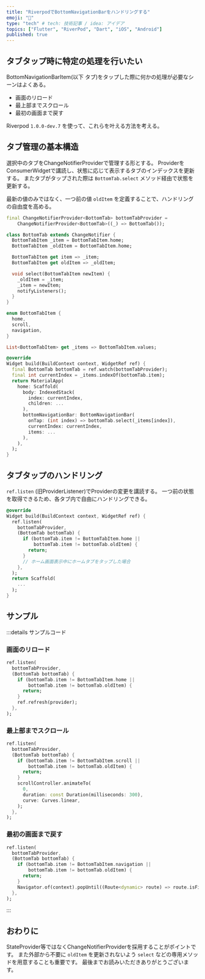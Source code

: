 ```yaml
---
title: "RiverpodでBottomNavigationBarをハンドリングする"
emoji: "🤹"
type: "tech" # tech: 技術記事 / idea: アイデア
topics: ["Flutter", "RiverPod", "Dart", "iOS", "Android"]
published: true
---
```


## タブタップ時に特定の処理を行いたい

BottomNavigationBarItem(以下 タブ)をタップした際に何かの処理が必要なシーンはよくある。

- 画面のリロード
- 最上部までスクロール
- 最初の画面まで戻す

Riverpod `1.0.0-dev.7` を使って、これらを叶える方法を考える。

## タブ管理の基本構造

選択中のタブをChangeNotifierProviderで管理する形とする。
ProviderをConsumerWidgetで講読し、状態に応じて表示するタブのインデックスを更新する。
またタブがタップされた際は `BottomTab.select` メソッド経由で状態を更新する。

最新の値のみではなく、一つ前の値 `oldItem` を定義することで、ハンドリングの自由度を高める。

```dart:bottom_tab.dart
final ChangeNotifierProvider<BottomTab> bottomTabProvider =
    ChangeNotifierProvider<BottomTab>((_) => BottomTab());

class BottomTab extends ChangeNotifier {
  BottomTabItem _item = BottomTabItem.home;
  BottomTabItem _oldItem = BottomTabItem.home;

  BottomTabItem get item => _item;
  BottomTabItem get oldItem => _oldItem;

  void select(BottomTabItem newItem) {
    _oldItem = _item;
    _item = newItem;
    notifyListeners();
  }
}

enum BottomTabItem {
  home,
  scroll,
  navigation,
}
```

```dart:app.dart
List<BottomTabItem> get _items => BottomTabItem.values;

@override
Widget build(BuildContext context, WidgetRef ref) {
  final BottomTab bottomTab = ref.watch(bottomTabProvider);
  final int currentIndex = _items.indexOf(bottomTab.item);
  return MaterialApp(
    home: Scaffold(
      body: IndexedStack(
        index: currentIndex,
        children: ...
      ),
      bottomNavigationBar: BottomNavigationBar(
        onTap: (int index) => bottomTab.select(_items[index]),
        currentIndex: currentIndex,
        items: ...
      ),
    ),
  );
}
```

## タブタップのハンドリング

`ref.listen` (旧ProviderListener)でProviderの変更を講読する。
一つ前の状態を取得できるため、各タブ内で自由にハンドリングできる。

```dart:home_page.dart
@override
Widget build(BuildContext context, WidgetRef ref) {
  ref.listen(
    bottomTabProvider,
    (BottomTab bottomTab) {
      if (bottomTab.item != BottomTabItem.home ||
          bottomTab.item != bottomTab.oldItem) {
        return;
      }
      // ホーム画面表示中にホームタブをタップした場合
    },
  );
  return Scaffold(
    ...
  );
}
```

## サンプル

:::details サンプルコード

### 画面のリロード

```dart:home_page.dart
ref.listen(
  bottomTabProvider,
  (BottomTab bottomTab) {
    if (bottomTab.item != BottomTabItem.home ||
        bottomTab.item != bottomTab.oldItem) {
      return;
    }
    ref.refresh(provider);
  },
);
```

### 最上部までスクロール

```dart:scroll_page.dart
ref.listen(
  bottomTabProvider,
  (BottomTab bottomTab) {
    if (bottomTab.item != BottomTabItem.scroll ||
        bottomTab.item != bottomTab.oldItem) {
      return;
    }
    scrollController.animateTo(
      0,
      duration: const Duration(milliseconds: 300),
      curve: Curves.linear,
    );
  },
);
```

### 最初の画面まで戻す

```dart:navigation_page.dart
ref.listen(
  bottomTabProvider,
  (BottomTab bottomTab) {
    if (bottomTab.item != BottomTabItem.navigation ||
        bottomTab.item != bottomTab.oldItem) {
      return;
    }
    Navigator.of(context).popUntil((Route<dynamic> route) => route.isFirst);
  },
);
```

:::

## おわりに

StateProvider等ではなくChangeNotifierProviderを採用することがポイントです。
また外部から不要に `oldItem` を更新されないよう `select` などの専用メソッドを用意することも重要です。
最後までお読みいただきありがとうございます。